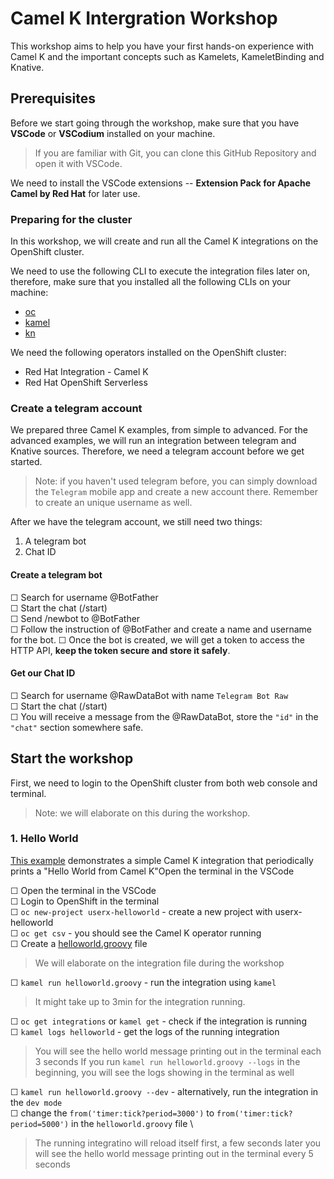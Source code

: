 # Camel K Intergration Workshop

This workshop aims to help you have your first hands-on experience with Camel K and the important concepts such as Kamelets, KameletBinding and Knative. 

## Prerequisites
Before we start going through the workshop, make sure that you have **VSCode** or **VSCodium** installed on your machine.
> If you are familiar with Git, you can clone this GitHub Repository and open it with VSCode.

We need to install the VSCode extensions -- **Extension Pack for Apache Camel by Red Hat** for later use.

### Preparing for the cluster
In this workshop, we will create and run all the Camel K integrations on the OpenShift cluster.

We need to use the following CLI to execute the integration files later on, therefore, make sure that you installed all the following CLIs on your machine:

- [oc](https://docs.openshift.com/container-platform/4.7/cli_reference/openshift_cli/getting-started-cli.html)
- [kamel](https://camel.apache.org/camel-k/1.8.x/cli/cli.html) 
- [kn](https://knative-v1.netlify.app/docs/install/install-kn/)

We need the following operators installed on the OpenShift cluster:

-  Red Hat Integration - Camel K
-  Red Hat OpenShift Serverless  

### Create a telegram account 
We prepared three Camel K examples, from simple to advanced. For the advanced examples, we will run an integration between telegram and Knative sources. Therefore, we need a telegram account before we get started.

> Note: if you haven't used telegram before, you can simply download the `Telegram` mobile app and create a new account there. Remember to create an unique username as well.

After we have the telegram account, we still need two things:
1. A telegram bot
2. Chat ID

#### Create a telegram bot
&#9744; Search for username @BotFather \
&#9744; Start the chat (/start) \
&#9744; Send /newbot to @BotFather \
&#9744; Follow the instruction of @BotFather and create a name and username for the bot.
&#9744; Once the bot is created, we will get a token to access the HTTP API, **keep the token secure and store it safely**. 

#### Get our Chat ID
&#9744; Search for username @RawDataBot with name `Telegram Bot Raw` \
&#9744; Start the chat (/start) \
&#9744; You will receive a message from the @RawDataBot, store the `"id"` in the `"chat"` section somewhere safe. 

## Start the workshop

First, we need to login to the OpenShift cluster from both web console and terminal. 
> Note: we will elaborate on this during the workshop.

### 1. Hello World
[This example](https://github.com/nexus-Six/camelk-integration-workshop/tree/master/01-helloworld-example) demonstrates a simple Camel K integration that periodically prints a "Hello World from Camel K"Open the terminal in the VSCode

&#9744; Open the terminal in the VSCode \
&#9744; Login to OpenShift in the terminal \
&#9744; `oc new-project userx-helloworld` - create a new project with userx-helloworld \
&#9744; `oc get csv` - you should see the Camel K operator running \
&#9744; Create a [helloworld.groovy](https://github.com/nexus-Six/camelk-integration-workshop/blob/master/01-helloworld-example/helloworld.groovy) file 
> We will elaborate on the integration file during the workshop 

&#9744; `kamel run helloworld.groovy` - run the integration using `kamel`
> It might take up to 3min for the integration running. 

&#9744; `oc get integrations` or `kamel get` - check if the integration is  running \
&#9744; `kamel logs helloworld` - get the logs of the running integration
> You will see the hello world message printing out in the terminal each 3 seconds
> If you run `kamel run helloworld.groovy --logs` in the beginning, you will see the logs showing in the terminal as well

&#9744; `kamel run helloworld.groovy --dev` - alternatively, run the integration in the `dev mode` \
&#9744; change the `from('timer:tick?period=3000')` to `from('timer:tick?period=5000')` in the `helloworld.groovy` file \
> The running integratino will reload itself first, a few seconds later you will see the hello world message printing out in the terminal every 5 seconds 







